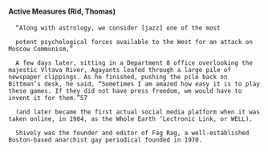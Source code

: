 #### Active Measures (Rid, Thomas)
      “Along with astrology, we consider [jazz] one of the most

      potent psychological forces available to the West for an attack on Moscow Communism,”

      A few days later, sitting in a Department 8 office overlooking the majestic Vltava River, Agayants leafed through a large pile of newspaper clippings. As he finished, pushing the pile back on Bittman’s desk, he said, “Sometimes I am amazed how easy it is to play these games. If they did not have press freedom, we would have to invent it for them.”57

      (and later became the first actual social media platform when it was taken online, in 1984, as the Whole Earth ’Lectronic Link, or WELL).

      Shively was the founder and editor of Fag Rag, a well-established Boston-based anarchist gay periodical founded in 1970.

